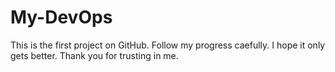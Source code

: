# My-DevOps
This is the first project on GitHub.
Follow my progress caefully.
I hope it only gets better.
Thank you for trusting in me.
